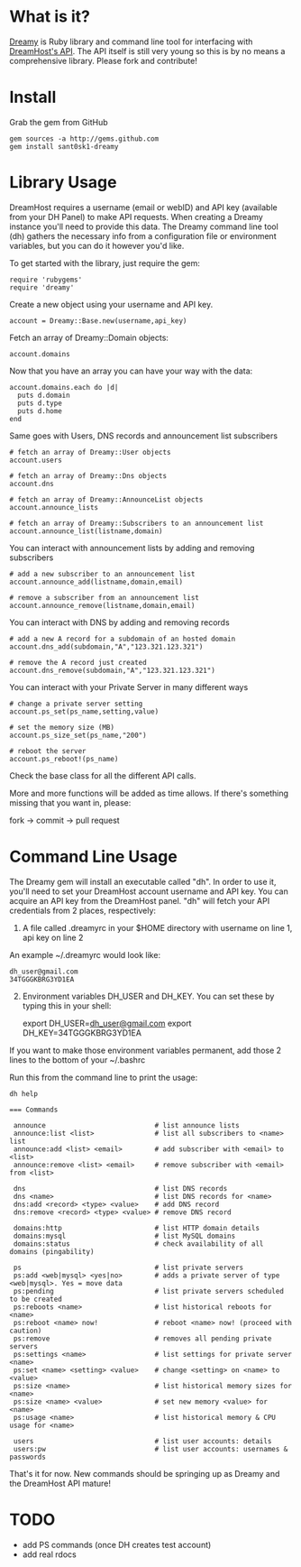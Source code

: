 What is it?
===========

[Dreamy][1] is Ruby library and command line tool for interfacing with [DreamHost's API][2]. The API itself is still very young so this is by no means a comprehensive library. Please fork and contribute!


Install
=======

Grab the gem from GitHub

    gem sources -a http://gems.github.com
    gem install sant0sk1-dreamy

Library Usage
=============

DreamHost requires a username (email or webID) and API key (available from your DH Panel) to make API requests. When creating a Dreamy instance you'll need to provide this data. The Dreamy command line tool (dh) gathers the necessary info from a configuration file or environment variables, but you can do it however you'd like.

To get started with the library, just require the gem:

    require 'rubygems'
    require 'dreamy'
    
Create a new object using your username and API key.
    
    account = Dreamy::Base.new(username,api_key)
    
Fetch an array of Dreamy::Domain objects:

    account.domains
    
Now that you have an array you can have your way with the data:

    account.domains.each do |d|
      puts d.domain
      puts d.type
      puts d.home
    end
    
Same goes with Users, DNS records and announcement list subscribers
    
    # fetch an array of Dreamy::User objects
    account.users
    
    # fetch an array of Dreamy::Dns objects
    account.dns
    
    # fetch an array of Dreamy::AnnounceList objects
    account.announce_lists 
    
    # fetch an array of Dreamy::Subscribers to an announcement list
    account.announce_list(listname,domain)
    
You can interact with announcement lists by adding and removing subscribers
    
    # add a new subscriber to an announcement list
    account.announce_add(listname,domain,email)
    
    # remove a subscriber from an announcement list
    account.announce_remove(listname,domain,email)
    
You can interact with DNS by adding and removing records

    # add a new A record for a subdomain of an hosted domain
    account.dns_add(subdomain,"A","123.321.123.321")
    
    # remove the A record just created
    account.dns_remove(subdomain,"A","123.321.123.321")
    
You can interact with your Private Server in many different ways

    # change a private server setting
    account.ps_set(ps_name,setting,value)
    
    # set the memory size (MB)
    account.ps_size_set(ps_name,"200")
    
    # reboot the server
    account.ps_reboot!(ps_name)
    
Check the base class for all the different API calls.
    
More and more functions will be added as time allows. If there's something missing that you want in, please:

fork -> commit -> pull request
    
Command Line Usage
==================

The Dreamy gem will install an executable called "dh". In order to use it, you'll need to set your DreamHost account username and API key. You can acquire an API key from the DreamHost panel. "dh" will fetch your API credentials from 2 places, respectively:

1)  A file called .dreamyrc in your $HOME directory with username on line 1, api key on line 2

An example ~/.dreamyrc would look like:

    dh_user@gmail.com
    34TGGGKBRG3YD1EA
    
2) Environment variables DH\_USER and DH\_KEY. You can set these by typing this in your shell:

    export DH_USER=dh_user@gmail.com
    export DH_KEY=34TGGGKBRG3YD1EA
    
If you want to make those environment variables permanent, add those 2 lines to the bottom of your ~/.bashrc


Run this from the command line to print the usage:

    dh help
    
    === Commands

     announce                           # list announce lists
     announce:list <list>               # list all subscribers to <name> list
     announce:add <list> <email>        # add subscriber with <email> to <list>
     announce:remove <list> <email>     # remove subscriber with <email> from <list>

     dns                                # list DNS records
     dns <name>                         # list DNS records for <name>
     dns:add <record> <type> <value>    # add DNS record 
     dns:remove <record> <type> <value> # remove DNS record

     domains:http                       # list HTTP domain details
     domains:mysql                      # list MySQL domains
     domains:status                     # check availability of all domains (pingability)

     ps                                 # list private servers
     ps:add <web|mysql> <yes|no>        # adds a private server of type <web|mysql>. Yes = move data
     ps:pending                         # list private servers scheduled to be created
     ps:reboots <name>                  # list historical reboots for <name>
     ps:reboot <name> now!              # reboot <name> now! (proceed with caution)
     ps:remove                          # removes all pending private servers
     ps:settings <name>                 # list settings for private server <name>
     ps:set <name> <setting> <value>    # change <setting> on <name> to <value>
     ps:size <name>                     # list historical memory sizes for <name>
     ps:size <name> <value>             # set new memory <value> for <name>
     ps:usage <name>                    # list historical memory & CPU usage for <name>

     users                              # list user accounts: details
     users:pw                           # list user accounts: usernames & passwords

     
That's it for now. New commands should be springing up as Dreamy and the DreamHost API mature!

TODO
====

* add PS commands (once DH creates test account)
* add real rdocs

[1]:http://github.com/sant0sk1/dreamy
[2]:http://wiki.Dreamy.com/API